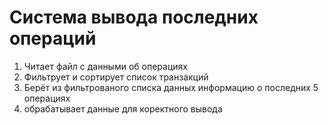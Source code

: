 # Система вывода последних операций 

1. Читает файл с данными об операциях
2. Фильтрует и сортирует список транзакций
3. Берёт из фильтрованого списка данных информацию о последних 5 операциях
4. обрабатывает данные для коректного вывода 